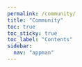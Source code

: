 ```yaml
---
permalink: /community/
title: "Community"
toc: true
toc_sticky: true
toc_label: "Contents"
sidebar:
  nav: "appman"
---
```

